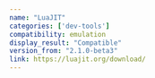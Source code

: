 ```yaml
---
name: "LuaJIT"
categories: ['dev-tools']
compatibility: emulation
display_result: "Compatible"
version_from: "2.1.0-beta3"
link: https://luajit.org/download/
---
```


